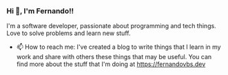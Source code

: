 ### Hi 👋, I'm Fernando!!
I'm a software developer, passionate about programming and tech things. Love to solve problems and learn new stuff.
- 📫 How to reach me: 
I've created a blog to write things that I learn in my work and share with others these things that may be useful. You can find more about the stuff that I'm doing  at https://fernandovbs.dev

<!--
**fernandovbs/fernandovbs** is a ✨ _special_ ✨ repository because its `README.md` (this file) appears on your GitHub profile.

Here are some ideas to get you started:

- 🔭 I’m currently working on ...
- 🌱 I’m currently learning ...
- 👯 I’m looking to collaborate on ...
- 🤔 I’m looking for help with ...
- 💬 Ask me about ...
- 📫 How to reach me: ...
- 😄 Pronouns: ...
- ⚡ Fun fact: ...
-->

